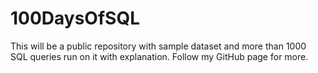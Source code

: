 # 100DaysOfSQL
This will be a public repository with sample dataset and more than 1000 SQL queries run on it with explanation. Follow my GitHub page for more.
